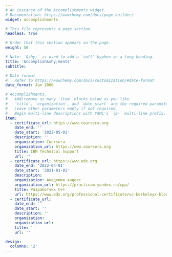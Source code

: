 ```yaml
---
# An instance of the Accomplishments widget.
# Documentation: https://wowchemy.com/docs/page-builder/
widget: accomplishments

# This file represents a page section.
headless: true

# Order that this section appears on the page.
weight: 50

# Note: `&shy;` is used to add a 'soft' hyphen in a long heading.
title: 'Accomplish&shy;ments'
subtitle:

# Date format
#   Refer to https://wowchemy.com/docs/customization/#date-format
date_format: Jan 2006

# Accomplishments.
#   Add/remove as many `item` blocks below as you like.
#   `title`, `organization`, and `date_start` are the required parameters.
#   Leave other parameters empty if not required.
#   Begin multi-line descriptions with YAML's `|2-` multi-line prefix.
item:
  - certificate_url: https://www.coursera.org
    date_end: ''
    date_start: '2022-05-01'
    description: ''
    organization: Coursera
    organization_url: https://www.coursera.org
    title: IBM Technical Support
    url: ''
  - certificate_url: https://www.edx.org
    date_end: '2022-04-01'
    date_start: '2021-01-01'
    description: 
    organization: Академия яндекс
    organization_url: https://practicum.yandex.ru/cpp/
    title: Разработчик С++
    url: https://www.edx.org/professional-certificate/uc-berkeleyx-blockchain-fundamentals
  - certificate_url: 
    date_end: ''
    date_start: ''
    description: ''
    organization: 
    organization_url: 
    title: ''
    url: ''

design:
  columns: '2'
---
```

